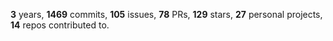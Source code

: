 **3** years, **1469** commits, **105** issues, **78** PRs, **129** stars, **27** personal projects, **14** repos contributed to.
